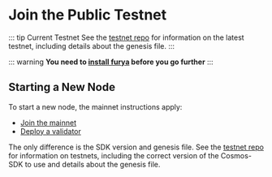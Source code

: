 # Join the Public Testnet

::: tip Current Testnet
See the [testnet repo](https://github.com/furya/network/tree/main/testnets) for
information on the latest testnet, including details about the genesis file.
:::

::: warning
**You need to [install furya](./install.md) before you go further**
:::

## Starting a New Node

To start a new node, the mainnet instructions apply:

- [Join the mainnet](./join-mainnet.md)
- [Deploy a validator](./validator-setup.md)

The only difference is the SDK version and genesis file. See the [testnet repo](https://github.com/furya/network/tree/main/testnets) for information on testnets, including the correct version of the Cosmos-SDK to use and details about the genesis file.
